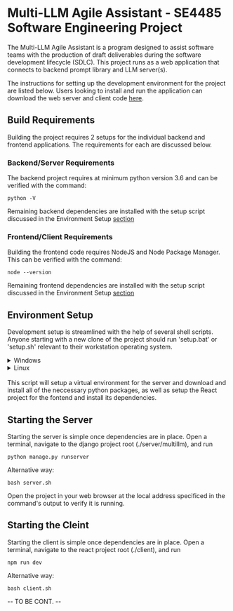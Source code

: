 # Multi-LLM Agile Assistant - SE4485 Software Engineering Project

The Multi-LLM Agile Assistant is a program designed to assist software teams
with the production of draft deliverables during the software development
lifecycle (SDLC). This project runs as a web application that connects to
backend prompt library and LLM server(s).

The instructions for setting up the development environment for the project
are listed below. Users looking to install and run the application can
download the web server and client code [here]().

## Build Requirements

Building the project requires 2 setups for the individual backend and frontend
applications. The requirements for each are discussed below.

### Backend/Server Requirements

The backend project requires at minimum python version 3.6 and can be verified
with the command:

```
python -V
```

Remaining backend dependencies are installed with the setup script discussed
in the Environment Setup [section](#environment-setup)

### Frontend/Client Requirements

Building the frontend code requires NodeJS and Node Package Manager. This can
be verified with the command:

```
node --version
```

Remaining frontend dependencies are installed with the setup script discussed
in the Environment Setup [section](#environment-setup)

## Environment Setup

Development setup is streamlined with the help of several shell scripts. Anyone starting
with a new clone of the project should run 'setup.bat' or 'setup.sh' relevant to their
workstation operating system.

<details>
<summary>Windows</summary>

```
.\setup.bat
```

</details>

<details>
<summary>Linux</summary>

```
bash setup.sh
```

Alternative way:

```
 bash setup.sh
```

</details>
<br>
This script will setup a virtual environment for the server and download and
install all of the neccessary python packages, as well as setup the React 
project for the fontend and install its dependencies.
<br>

## Starting the Server

Starting the server is simple once dependencies are in place. Open a terminal, navigate to the django project root (./server/multillm), and run

```
python manage.py runserver
```

Alternative way:

```
bash server.sh
```

Open the project in your web browser at the local address specificed in the command's output to verify it is running.

## Starting the Cleint

Starting the client is simple once dependencies are in place. Open a terminal, navigate to the react project root (./client), and run

```
npm run dev
```

Alternative way:

```
bash client.sh
```

-- TO BE CONT. --
